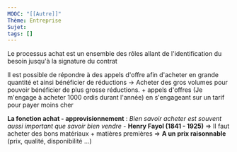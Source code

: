 ```yaml
---
MOOC: "[[Autre]]"
Thème: Entreprise
Sujet:
tags: []
---
```


Le processus achat est un ensemble des rôles allant de l'identification du besoin jusqu'à la signature du contrat

Il est possible de répondre à des appels d'offre afin d'acheter en grande quantité et ainsi bénéficier de réductions
→ Acheter des gros volumes pour pouvoir bénéficier de plus grosse réductions. + appels d'offres (Je m'engage à acheter 1000 ordis durant l'année) en s'engageant sur un tarif pour payer moins cher

**La fonction achat - approvisionnement** : _Bien savoir acheter est souvent aussi important que savoir bien vendre_ - **Henry Fayol (1841 - 1925)**
⇒ Il faut acheter des bons matériaux + matières premières ⇒ **A un prix raisonnable** (prix, qualité, disponibilité ...)

